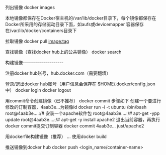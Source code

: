 列出镜像
docker images


本地镜像都保存在Docker宿主机的/var/lib/docker目录下，每个镜像都保存在Docker所采用的存储驱动目录下面，如aufs或devicemapper
容器保存在/var/lib/docker/containers目录下

拉取镜像
docker pull <image:tag>

查找镜像（查找docker hub上的公共镜像）
docker search <image>



构建镜像--------------------

注册docker hub账号，hub.docker.com（需要翻墙）

登录/退出docker hub账号（用户信息会保存在 $HOME/.docker/config.json中）
docker login
docker logout

用commit命令创建镜像（已不推荐）
docker commit
    步骤如下
    创建一个要进行修改的订制容器，4aab3e...为镜像id
    docker run -i -t ubuntu /bin/bash
    root@4aab3e....:/#
    安装一个apache软件包
    root@4aab3e....:/# apt-get -ypp update
    root@4aab3e....:/# apt-get -y install apache2
    退出当前容器，再执行docker commit提交订制容器
    docker commit 4aab3e...  just/apache2

用dockerfile构建镜像（推荐）
...
    使用docker build


推送镜像到docker hub
docker push  <login_name/container-name>











